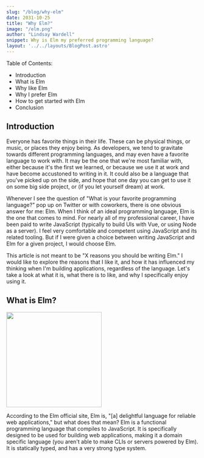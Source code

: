 ```yaml
---
slug: "/blog/why-elm"
date: 2031-10-25
title: "Why Elm?"
image: "/elm.png"
author: "Lindsay Wardell"
snippet: Why is Elm my preferred programming language?
layout: '../../layouts/BlogPost.astro'
---
```


Table of Contents:

- Introduction
- What is Elm
- Why like Elm
- Why I prefer Elm
- How to get started with Elm
- Conclusion

## Introduction

Everyone has favorite things in their life. These can be physical things, or music, or places they enjoy being. As developers, we tend to gravitate towards different programming languages, and may even have a favorite language to work with. It may be the one that we're most familiar with, either because it's the first we learned, or because we use it at work and have become accustoned to writing in it. It could also be a language that you've picked up on the side, and hope that one day you can get to use it on some big side project, or (if you let yourself dream) at work.

Whenever I see the question of "What is your favorite programming language?" pop up on Twitter or with coworkers, there is one obvious answer for me: Elm. When I think of an ideal programming language, Elm is the one that comes to mind. For nearly all of my professional career, I have been paid to write JavaScript (typically to build UIs with Vue, or using Node as a server). I feel very comfortable and competent using JavaScript and its related tooling. But if I were given a choice between writing JavaScript and Elm for a given project, I would choose Elm.

This article is not meant to be "X reasons you should be writing Elm." I would like to explore the reasons that I like it, and how it has influenced my thinking when I'm building applications, regardless of the language. Let's take a look at what it is, what there is to like, and why I specifically enjoy using it.

## What is Elm?

<img src="/elm.png" style="width: 250px; margin: auto" />

According to the Elm official site, Elm is, "[a] delightful language for reliable web applications," but what does that mean? Elm is a functional programming language that compiles to JavaScript. It is specifically designed to be used for building web applications, making it a domain specific language (you aren't able to make CLIs or servers powered by Elm). It is statically typed, and has a very strong type system.